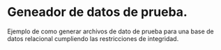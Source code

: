 # Geneador de datos de prueba.
Ejemplo de como generar archivos de dato de prueba para una base de datos relacional cumpliendo las restricciones de integridad.
